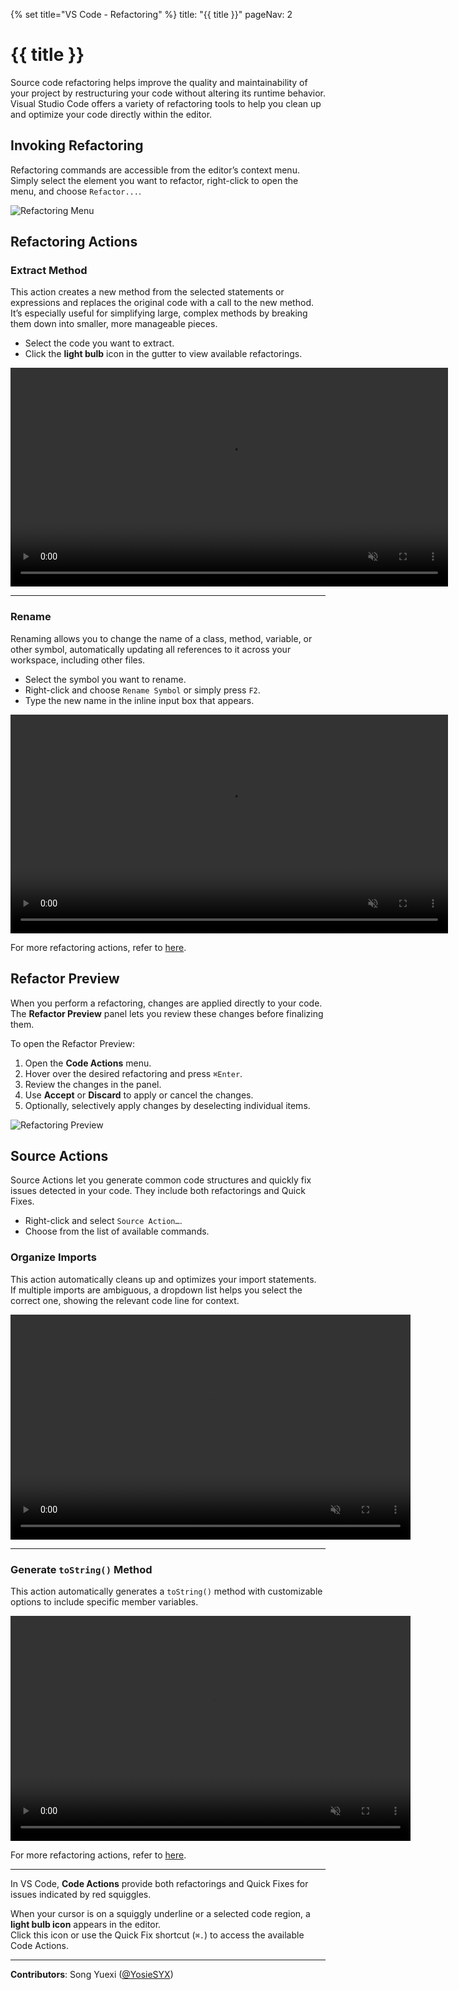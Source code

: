 {% set title="VS Code - Refactoring" %}
<frontmatter>
  title: "{{ title }}"
  pageNav: 2
</frontmatter>

<include src="../common/common-fragments.md#wip-warning" />

# {{ title }}

Source code refactoring helps improve the quality and maintainability of your project by restructuring your code without altering its runtime behavior. Visual Studio Code offers a variety of refactoring tools to help you clean up and optimize your code directly within the editor.

<!-- ======================================================== -->

## Invoking Refactoring

Refactoring commands are accessible from the editor’s context menu.  
Simply select the element you want to refactor, right-click to open the menu, and choose `Refactor...`.

![Refactoring Menu](images/vscRefactoring/refactor-menu.png)

<!-- ======================================================== -->

## Refactoring Actions

### Extract Method

This action creates a new method from the selected statements or expressions and replaces the original code with a call to the new method.  
It’s especially useful for simplifying large, complex methods by breaking them down into smaller, more manageable pieces.

* Select the code you want to extract.
* Click the **light bulb** icon in the gutter to view available refactorings.

<video oncontextmenu="return false;" width="700px" autoplay muted loop>
<source src="videos/javafx/vscRefactor.mp4" type="video/mp4">
</video>

---

### Rename

Renaming allows you to change the name of a class, method, variable, or other symbol, automatically updating all references to it across your workspace, including other files.

* Select the symbol you want to rename.
* Right-click and choose `Rename Symbol` or simply press `F2`.
* Type the new name in the inline input box that appears.


<video oncontextmenu="return false;" width="700px" autoplay muted loop>
<source src="videos/javafx/vscRename.mp4" type="video/mp4">
</video>

For more refactoring actions, refer to [here](https://code.visualstudio.com/docs/java/java-refactoring#_refactoring).

<!-- ======================================================== -->

## Refactor Preview

When you perform a refactoring, changes are applied directly to your code.  
The **Refactor Preview** panel lets you review these changes before finalizing them.

To open the Refactor Preview:

1. Open the **Code Actions** menu.
2. Hover over the desired refactoring and press `⌘Enter`.
3. Review the changes in the panel.
4. Use **Accept** or **Discard** to apply or cancel the changes.
5. Optionally, selectively apply changes by deselecting individual items.

![Refactoring Preview](images/vscRefactoring/refactor-preview.png)

<!-- ======================================================== -->

## Source Actions

Source Actions let you generate common code structures and quickly fix issues detected in your code. They include both refactorings and Quick Fixes.

* Right-click and select `Source Action…`.
* Choose from the list of available commands.

### Organize Imports

This action automatically cleans up and optimizes your import statements.  
If multiple imports are ambiguous, a dropdown list helps you select the correct one, showing the relevant code line for context.

<video autoplay muted loop playsinline width="640" height="360" controls>
  <source src="https://code.visualstudio.com/assets/docs/java/java-refactoring/resolve-ambiguous-imports.mp4" type="video/mp4">
  Your browser does not support the video tag.
</video>

---

### Generate `toString()` Method

This action automatically generates a `toString()` method with customizable options to include specific member variables.

<video autoplay muted loop playsinline width="640" height="360" controls>
  <source src="https://code.visualstudio.com/assets/docs/java/java-refactoring/generate-tostring.mp4" type="video/mp4">
  Your browser does not support the video tag.
</video>

For more refactoring actions, refer to [here](https://code.visualstudio.com/docs/java/java-refactoring#_source-actions).

---

<box type="tip" seamless>

In VS Code, **Code Actions** provide both refactorings and Quick Fixes for issues indicated by red squiggles.

When your cursor is on a squiggly underline or a selected code region, a **light bulb icon** appears in the editor.  
Click this icon or use the Quick Fix shortcut (`⌘.`) to access the available Code Actions.

</box>

<!-- ======================================================== -->

---

**Contributors**: Song Yuexi ([@YosieSYX](https://github.com/YosieSYX))
